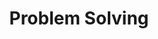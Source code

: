 ---
layout: posts_by_category
categories: problem_solving
title: Problem Solving
permalink: /category/probem_solving
---